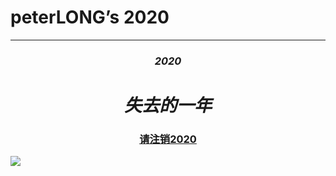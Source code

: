 <!DOCTYPE html>
<html>
	<head>
		<meta charset="utf-8" />
		<meta name="viewport" content="width=device-width, initial-scale=1">
		<title>peterlong</title>
	</head>
	<body>
		<p><h1 align="left">peterLONG’s 2020</h1></p>
		<hr >
		<p><h3 align="center"><b><i>2020</i></b></h3></p>
		<p><h1 align="center"><b><i>失去的一年</i></b></h1></p>
		<p><h3 align="center"><a href="https://mp.weixin.qq.com/s/6_UvFODCXNJ-jXZsnE71QA">请注销2020</a></h3></p>
		</center><img src="https://ss3.bdstatic.com/70cFv8Sh_Q1YnxGkpoWK1HF6hhy/it/u=2898277296,111857295&fm=26&gp=0.jpg" >
	</body>
</html>
